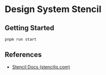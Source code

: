 # Design System Stencil

## Getting Started

```shell
pnpm run start
```

## References

- [Stencil Docs (stenciljs.com)](https://stenciljs.com/docs/introduction)
